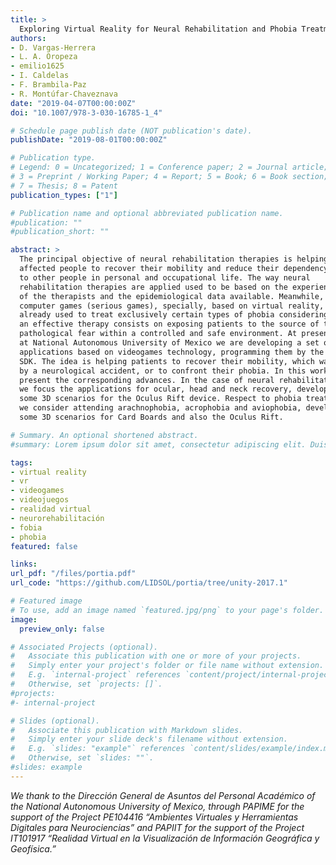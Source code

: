```yaml
---
title: >
  Exploring Virtual Reality for Neural Rehabilitation and Phobia Treatment
authors:
- D. Vargas-Herrera
- L. A. Oropeza
- emilio1625
- I. Caldelas
- F. Brambila-Paz
- R. Montúfar-Chaveznava
date: "2019-04-07T00:00:00Z"
doi: "10.1007/978-3-030-16785-1_4"

# Schedule page publish date (NOT publication's date).
publishDate: "2019-08-01T00:00:00Z"

# Publication type.
# Legend: 0 = Uncategorized; 1 = Conference paper; 2 = Journal article;
# 3 = Preprint / Working Paper; 4 = Report; 5 = Book; 6 = Book section;
# 7 = Thesis; 8 = Patent
publication_types: ["1"]

# Publication name and optional abbreviated publication name.
#publication: ""
#publication_short: ""

abstract: >
  The principal objective of neural rehabilitation therapies is helping
  affected people to recover their mobility and reduce their dependency
  to other people in personal and occupational life. The way neural
  rehabilitation therapies are applied used to be based on the experience
  of the therapists and the epidemiological data available. Meanwhile,
  computer games (serious games), specially, based on virtual reality, are
  already used to treat exclusively certain types of phobia considering that
  an effective therapy consists on exposing patients to the source of their
  pathological fear within a controlled and safe environment. At present,
  at National Autonomous University of Mexico we are developing a set of
  applications based on videogames technology, programming them by the Unity
  SDK. The idea is helping patients to recover their mobility, which was lost
  by a neurological accident, or to confront their phobia. In this work we
  present the corresponding advances. In the case of neural rehabilitation,
  we focus the applications for ocular, head and neck recovery, developing
  some 3D scenarios for the Oculus Rift device. Respect to phobia treatment
  we consider attending arachnophobia, acrophobia and aviophobia, developing
  some 3D scenarios for Card Boards and also the Oculus Rift.

# Summary. An optional shortened abstract.
#summary: Lorem ipsum dolor sit amet, consectetur adipiscing elit. Duis posuere tellus ac convallis placerat. Proin tincidunt magna sed ex sollicitudin condimentum.

tags:
- virtual reality
- vr
- videogames
- videojuegos
- realidad virtual
- neurorehabilitación
- fobia
- phobia
featured: false

links:
url_pdf: "/files/portia.pdf"
url_code: "https://github.com/LIDSOL/portia/tree/unity-2017.1"

# Featured image
# To use, add an image named `featured.jpg/png` to your page's folder.
image:
  preview_only: false

# Associated Projects (optional).
#   Associate this publication with one or more of your projects.
#   Simply enter your project's folder or file name without extension.
#   E.g. `internal-project` references `content/project/internal-project/index.md`.
#   Otherwise, set `projects: []`.
#projects:
#- internal-project

# Slides (optional).
#   Associate this publication with Markdown slides.
#   Simply enter your slide deck's filename without extension.
#   E.g. `slides: "example"` references `content/slides/example/index.md`.
#   Otherwise, set `slides: ""`.
#slides: example
---
```


*We thank to the Dirección General de Asuntos del Personal Académico of
the National Autonomous University of Mexico, through PAPIME for the support
of the Project PE104416 “Ambientes Virtuales y Herramientas Digitales para
Neurociencias” and PAPIIT for the support of the Project IT101917 “Realidad
Virtual en la Visualización de Información Geográfica y Geofísica.”*

